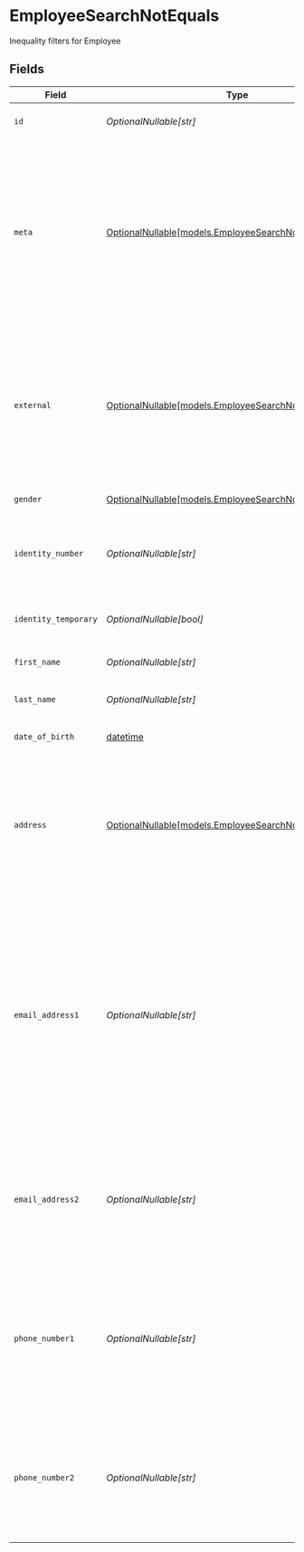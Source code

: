 # EmployeeSearchNotEquals

Inequality filters for Employee


## Fields

| Field                                                                                                                                                                                                                                                   | Type                                                                                                                                                                                                                                                    | Required                                                                                                                                                                                                                                                | Description                                                                                                                                                                                                                                             | Example                                                                                                                                                                                                                                                 |
| ------------------------------------------------------------------------------------------------------------------------------------------------------------------------------------------------------------------------------------------------------- | ------------------------------------------------------------------------------------------------------------------------------------------------------------------------------------------------------------------------------------------------------- | ------------------------------------------------------------------------------------------------------------------------------------------------------------------------------------------------------------------------------------------------------- | ------------------------------------------------------------------------------------------------------------------------------------------------------------------------------------------------------------------------------------------------------- | ------------------------------------------------------------------------------------------------------------------------------------------------------------------------------------------------------------------------------------------------------- |
| `id`                                                                                                                                                                                                                                                    | *OptionalNullable[str]*                                                                                                                                                                                                                                 | :heavy_minus_sign:                                                                                                                                                                                                                                      | Unique identifier for the Employee                                                                                                                                                                                                                      | 123e4567-e89b-12d3-a456-426614174000                                                                                                                                                                                                                    |
| `meta`                                                                                                                                                                                                                                                  | [OptionalNullable[models.EmployeeSearchNotEqualsMeta]](../models/employeesearchnotequalsmeta.md)                                                                                                                                                        | :heavy_minus_sign:                                                                                                                                                                                                                                      | Metadata information for the Employee                                                                                                                                                                                                                   | {<br/>"createdAt": "2024-01-15T10:30:00Z",<br/>"createdBy": "123e4567-e89b-12d3-a456-426614174000",<br/>"updatedAt": "2024-01-15T10:30:00Z",<br/>"updatedBy": "123e4567-e89b-12d3-a456-426614174000"<br/>}                                              |
| `external`                                                                                                                                                                                                                                              | [OptionalNullable[models.EmployeeSearchNotEqualsExternal]](../models/employeesearchnotequalsexternal.md)                                                                                                                                                | :heavy_minus_sign:                                                                                                                                                                                                                                      | External is a reusable object that can be used to store external information about the employee placement from another system, used for third-party integration tracking.                                                                               | {<br/>"sourceID": "example",<br/>"source": "example"<br/>}                                                                                                                                                                                              |
| `gender`                                                                                                                                                                                                                                                | [OptionalNullable[models.EmployeeSearchNotEqualsGender]](../models/employeesearchnotequalsgender.md)                                                                                                                                                    | :heavy_minus_sign:                                                                                                                                                                                                                                      | The gender of the employee                                                                                                                                                                                                                              |                                                                                                                                                                                                                                                         |
| `identity_number`                                                                                                                                                                                                                                       | *OptionalNullable[str]*                                                                                                                                                                                                                                 | :heavy_minus_sign:                                                                                                                                                                                                                                      | The identity number of the employee, must be unique within the organization.                                                                                                                                                                            | example                                                                                                                                                                                                                                                 |
| `identity_temporary`                                                                                                                                                                                                                                    | *OptionalNullable[bool]*                                                                                                                                                                                                                                | :heavy_minus_sign:                                                                                                                                                                                                                                      | If the identity number is temporary for the employee                                                                                                                                                                                                    | true                                                                                                                                                                                                                                                    |
| `first_name`                                                                                                                                                                                                                                            | *OptionalNullable[str]*                                                                                                                                                                                                                                 | :heavy_minus_sign:                                                                                                                                                                                                                                      | The first name of the employee                                                                                                                                                                                                                          | example                                                                                                                                                                                                                                                 |
| `last_name`                                                                                                                                                                                                                                             | *OptionalNullable[str]*                                                                                                                                                                                                                                 | :heavy_minus_sign:                                                                                                                                                                                                                                      | The last name of the employee                                                                                                                                                                                                                           | example                                                                                                                                                                                                                                                 |
| `date_of_birth`                                                                                                                                                                                                                                         | [datetime](https://docs.python.org/3/library/datetime.html#datetime-objects)                                                                                                                                                                            | :heavy_minus_sign:                                                                                                                                                                                                                                      | The date of birth of the employee                                                                                                                                                                                                                       | 2024-01-15                                                                                                                                                                                                                                              |
| `address`                                                                                                                                                                                                                                               | [OptionalNullable[models.EmployeeSearchNotEqualsAddress]](../models/employeesearchnotequalsaddress.md)                                                                                                                                                  | :heavy_minus_sign:                                                                                                                                                                                                                                      | The address of the employee                                                                                                                                                                                                                             | {<br/>"postalAddress": "example",<br/>"postalCode": "example",<br/>"postalCity": "example",<br/>"countryCode": "example",<br/>"municipalityCode": "example"<br/>}                                                                                       |
| `email_address1`                                                                                                                                                                                                                                        | *OptionalNullable[str]*                                                                                                                                                                                                                                 | :heavy_minus_sign:                                                                                                                                                                                                                                      | The primary email address of the employee, will be used for communication with the employee from the system and must be unique within the organization.<br/>Can be used to login to the system if password-authentication is enabled for the organization.<br/> | example                                                                                                                                                                                                                                                 |
| `email_address2`                                                                                                                                                                                                                                        | *OptionalNullable[str]*                                                                                                                                                                                                                                 | :heavy_minus_sign:                                                                                                                                                                                                                                      | The secondary email address of the employee, will not be used within the system, but will be displayed for contact information.                                                                                                                         | example                                                                                                                                                                                                                                                 |
| `phone_number1`                                                                                                                                                                                                                                         | *OptionalNullable[str]*                                                                                                                                                                                                                                 | :heavy_minus_sign:                                                                                                                                                                                                                                      | The primary phone number of the employee, will be used for communication with the employee from the system and must be unique within the organization.                                                                                                  | example                                                                                                                                                                                                                                                 |
| `phone_number2`                                                                                                                                                                                                                                         | *OptionalNullable[str]*                                                                                                                                                                                                                                 | :heavy_minus_sign:                                                                                                                                                                                                                                      | The secondary phone number of the employee, will not be used within the system, but will be displayed for contact information.                                                                                                                          | example                                                                                                                                                                                                                                                 |